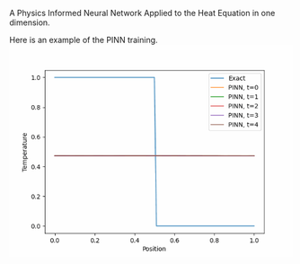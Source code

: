 A Physics Informed Neural Network Applied to the Heat Equation in one dimension.

Here is an example of the PINN training.
![hippo](https://github.com/Northerneye/HeatEquation_PINN/blob/main/movie_Shorter_Net.gif)
